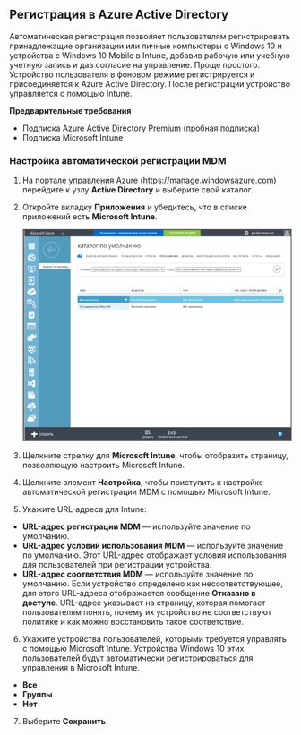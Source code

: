 ## <a name="azure-active-directory-enrollment"></a>Регистрация в Azure Active Directory

Автоматическая регистрация позволяет пользователям регистрировать принадлежащие организации или личные компьютеры с Windows 10 и устройства с Windows 10 Mobile в Intune, добавив рабочую или учебную учетную запись и дав согласие на управление. Проще простого. Устройство пользователя в фоновом режиме регистрируется и присоединяется к Azure Active Directory. После регистрации устройство управляется с помощью Intune.

**Предварительные требования**
- Подписка Azure Active Directory Premium ([пробная подписка](http://go.microsoft.com/fwlink/?LinkID=816845))
- Подписка Microsoft Intune


### <a name="configure-automatic-mdm-enrollment"></a>Настройка автоматической регистрации MDM

1. На [портале управления Azure](https://manage.windowsazure.com) (https://manage.windowsazure.com) перейдите к узлу **Active Directory** и выберите свой каталог.

2. Откройте вкладку **Приложения** и убедитесь, что в списке приложений есть **Microsoft Intune**.

    ![Управление приложениями Azure AD с помощью Microsoft Intune](../media/aad-intune-app.png)

3. Щелкните стрелку для **Microsoft Intune**, чтобы отобразить страницу, позволяющую настроить Microsoft Intune.

4. Щелкните элемент **Настройка**, чтобы приступить к настройке автоматической регистрации MDM с помощью Microsoft Intune.

5. Укажите URL-адреса для Intune:

  - **URL-адрес регистрации MDM** — используйте значение по умолчанию.
  - **URL-адрес условий использования MDM** — используйте значение по умолчанию. Этот URL-адрес отображает условия использования для пользователей при регистрации устройства.
  - **URL-адрес соответствия MDM** — используйте значение по умолчанию. Если устройство определено как несоответствующее, для этого URL-адреса отображается сообщение **Отказано в доступе**. URL-адрес указывает на страницу, которая помогает пользователям понять, почему их устройство не соответствуют политике и как можно восстановить такое соответствие.

6.  Укажите устройства пользователей, которыми требуется управлять с помощью Microsoft Intune. Устройства Windows 10 этих пользователей будут автоматически регистрироваться для управления в Microsoft Intune.

  - **Все**
  - **Группы**
  - **Нет**

7. Выберите **Сохранить**.


<!--HONumber=Jan17_HO1-->


